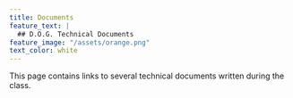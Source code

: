 ```yaml
---
title: Documents
feature_text: |
  ## D.O.G. Technical Documents
feature_image: "/assets/orange.png"
text_color: white
---
```


This page contains links to several technical documents written during the class.